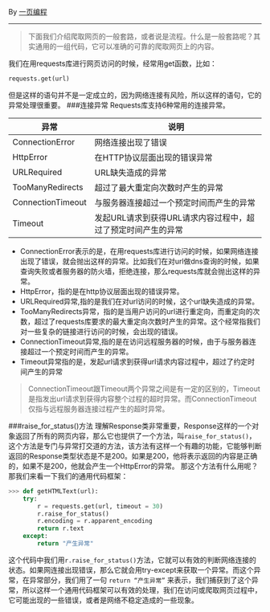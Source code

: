 By  [一页编程](http://www.jianshu.com/users/c3ea87d65161/)
***
>下面我们介绍爬取网页的一般套路，或者说是流程。什么是一般套路呢？其实通用的一组代码，它可以准确的可靠的爬取网页上的内容。

我们在用requests库进行网页访问的时候，经常用get函数，比如：
```python
requests.get(url)
```
但是这样的语句并不是一定成立的，因为网络连接有风险，所以这样的语句，它的异常处理很重要。
###连接异常
Requests库支持6种常用的连接异常。

异常 | 说明
------------- | -------------
ConnectionError  | 网络连接出现了错误
HttpError | 在HTTP协议层面出现的错误异常
URLRequired | URL缺失造成的异常
TooManyRedirects | 超过了最大重定向次数时产生的异常
ConnectionTimeout | 与服务器连接超过一个预定时间而产生的异常
Timeout | 发起URL请求到获得URL请求内容过程中，超过了预定时间产生的异常

- ConnectionError表示的是，在用requests库进行访问的时候，如果网络连接出现了错误，就会抛出这样的异常。比如我们在对url做dns查询的时候，如果查询失败或者服务器的防火墙，拒绝连接，那么requests库就会抛出这样的异常。
- HttpError，指的是在http协议层面出现的错误异常。
- URLRequired异常,指的是我们在对url访问的时候，这个url缺失造成的异常。
- TooManyRedirects异常，指的是当用户访问的url进行重定向，而重定向的次数，超过了requests库要求的最大重定向次数时产生的异常。这个经常指我们对一些复杂的链接进行访问的时候，会出现的错误。
- ConnectionTimeout异常,指的是在访问远程服务器的时候，由于与服务器连接超过一个预定时间而产生的异常。
- Timeout异常指的是，发起url请求到获得url请求内容过程中，超过了约定时间产生的异常
>ConnectionTimeout跟Timeout两个异常之间是有一定的区别的，Timeout是指发出url请求到获得内容整个过程的超时异常。而ConnectionTimeout仅指与远程服务器连接过程产生的超时异常。

###raise_for_status()方法
理解Response类非常重要，Response这样的一个对象返回了所有的网页内容，那么它也提供了一个方法，叫`raise_for_status()`，这个方法是专门与异常打交道的方法，该方法有这样一个有趣的功能，它能够判断返回的Response类型状态是不是200。如果是200，他将表示返回的内容是正确的，如果不是200，他就会产生一个HttpError的异常。
那这个方法有什么用呢？
那我们来看一下我们的通用代码框架：
```python
>>> def getHTMLText(url):
	try:
		r = requests.get(url, timeout = 30)
		r.raise_for_status()
		r.encoding = r.apparent_encoding
		return r.text
	except:
		return "产生异常"
```
这个代码中我们用`r.raise_for_status()`方法，它就可以有效的判断网络连接的状态。如果网连接出现错误，那么它就会用try-except来获取一个异常。而这个异常，在异常部分，我们用了一句 `return “产生异常”`  来表示，我们捕获到了这个异常，所以这样一个通用代码框架可以有效的处理，我们在访问或爬取网页过程中，它可能出现的一些错误，或者是网络不稳定造成的一些现象。